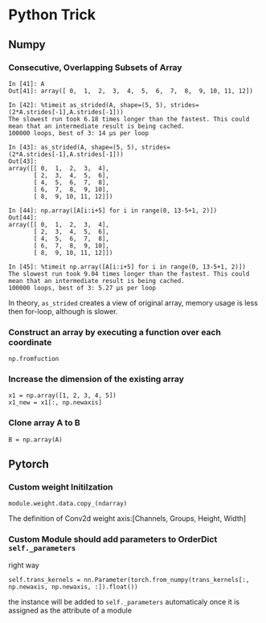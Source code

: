 # Python Trick

## Numpy

### Consecutive, Overlapping Subsets of Array
```
In [41]: A
Out[41]: array([ 0,  1,  2,  3,  4,  5,  6,  7,  8,  9, 10, 11, 12])

In [42]: %timeit as_strided(A, shape=(5, 5), strides=(2*A.strides[-1],A.strides[-1]))
The slowest run took 6.18 times longer than the fastest. This could mean that an intermediate result is being cached.
100000 loops, best of 3: 14 µs per loop

In [43]: as_strided(A, shape=(5, 5), strides=(2*A.strides[-1],A.strides[-1]))
Out[43]: 
array([[ 0,  1,  2,  3,  4],
       [ 2,  3,  4,  5,  6],
       [ 4,  5,  6,  7,  8],
       [ 6,  7,  8,  9, 10],
       [ 8,  9, 10, 11, 12]])

In [44]: np.array([A[i:i+5] for i in range(0, 13-5+1, 2)])
Out[44]: 
array([[ 0,  1,  2,  3,  4],
       [ 2,  3,  4,  5,  6],
       [ 4,  5,  6,  7,  8],
       [ 6,  7,  8,  9, 10],
       [ 8,  9, 10, 11, 12]])

In [45]: %timeit np.array([A[i:i+5] for i in range(0, 13-5+1, 2)])
The slowest run took 9.04 times longer than the fastest. This could mean that an intermediate result is being cached.
100000 loops, best of 3: 5.27 µs per loop
```
In theory, `as_strided` creates a view of original array, memory usage is less then for-loop, although is slower.

### Construct an array by executing a function over each coordinate
```
np.fromfuction
```

### Increase the dimension of the existing array
```
x1 = np.array([1, 2, 3, 4, 5])
x1_new = x1[:, np.newaxis]
```
### Clone array A to B
```
B = np.array(A)
```

## Pytorch
### Custom weight Initilzation
```
module.weight.data.copy_(ndarray)
```
The definition of Conv2d weight axis:[Channels, Groups, Height, Width]

### Custom Module should add parameters to OrderDict `self._parameters`

right way
```
self.trans_kernels = nn.Parameter(torch.from_numpy(trans_kernels[:, np.newaxis, np.newaxis, :]).float())
```
the instance will be added to `self._parameters` automaticaly once it is assigned as the attribute of a module 
